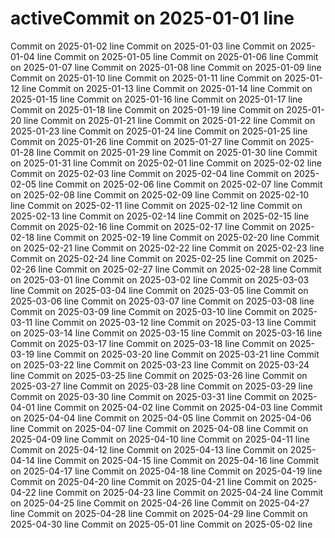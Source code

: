 # activeCommit on 2025-01-01 line
Commit on 2025-01-02 line
Commit on 2025-01-03 line
Commit on 2025-01-04 line
Commit on 2025-01-05 line
Commit on 2025-01-06 line
Commit on 2025-01-07 line
Commit on 2025-01-08 line
Commit on 2025-01-09 line
Commit on 2025-01-10 line
Commit on 2025-01-11 line
Commit on 2025-01-12 line
Commit on 2025-01-13 line
Commit on 2025-01-14 line
Commit on 2025-01-15 line
Commit on 2025-01-16 line
Commit on 2025-01-17 line
Commit on 2025-01-18 line
Commit on 2025-01-19 line
Commit on 2025-01-20 line
Commit on 2025-01-21 line
Commit on 2025-01-22 line
Commit on 2025-01-23 line
Commit on 2025-01-24 line
Commit on 2025-01-25 line
Commit on 2025-01-26 line
Commit on 2025-01-27 line
Commit on 2025-01-28 line
Commit on 2025-01-29 line
Commit on 2025-01-30 line
Commit on 2025-01-31 line
Commit on 2025-02-01 line
Commit on 2025-02-02 line
Commit on 2025-02-03 line
Commit on 2025-02-04 line
Commit on 2025-02-05 line
Commit on 2025-02-06 line
Commit on 2025-02-07 line
Commit on 2025-02-08 line
Commit on 2025-02-09 line
Commit on 2025-02-10 line
Commit on 2025-02-11 line
Commit on 2025-02-12 line
Commit on 2025-02-13 line
Commit on 2025-02-14 line
Commit on 2025-02-15 line
Commit on 2025-02-16 line
Commit on 2025-02-17 line
Commit on 2025-02-18 line
Commit on 2025-02-19 line
Commit on 2025-02-20 line
Commit on 2025-02-21 line
Commit on 2025-02-22 line
Commit on 2025-02-23 line
Commit on 2025-02-24 line
Commit on 2025-02-25 line
Commit on 2025-02-26 line
Commit on 2025-02-27 line
Commit on 2025-02-28 line
Commit on 2025-03-01 line
Commit on 2025-03-02 line
Commit on 2025-03-03 line
Commit on 2025-03-04 line
Commit on 2025-03-05 line
Commit on 2025-03-06 line
Commit on 2025-03-07 line
Commit on 2025-03-08 line
Commit on 2025-03-09 line
Commit on 2025-03-10 line
Commit on 2025-03-11 line
Commit on 2025-03-12 line
Commit on 2025-03-13 line
Commit on 2025-03-14 line
Commit on 2025-03-15 line
Commit on 2025-03-16 line
Commit on 2025-03-17 line
Commit on 2025-03-18 line
Commit on 2025-03-19 line
Commit on 2025-03-20 line
Commit on 2025-03-21 line
Commit on 2025-03-22 line
Commit on 2025-03-23 line
Commit on 2025-03-24 line
Commit on 2025-03-25 line
Commit on 2025-03-26 line
Commit on 2025-03-27 line
Commit on 2025-03-28 line
Commit on 2025-03-29 line
Commit on 2025-03-30 line
Commit on 2025-03-31 line
Commit on 2025-04-01 line
Commit on 2025-04-02 line
Commit on 2025-04-03 line
Commit on 2025-04-04 line
Commit on 2025-04-05 line
Commit on 2025-04-06 line
Commit on 2025-04-07 line
Commit on 2025-04-08 line
Commit on 2025-04-09 line
Commit on 2025-04-10 line
Commit on 2025-04-11 line
Commit on 2025-04-12 line
Commit on 2025-04-13 line
Commit on 2025-04-14 line
Commit on 2025-04-15 line
Commit on 2025-04-16 line
Commit on 2025-04-17 line
Commit on 2025-04-18 line
Commit on 2025-04-19 line
Commit on 2025-04-20 line
Commit on 2025-04-21 line
Commit on 2025-04-22 line
Commit on 2025-04-23 line
Commit on 2025-04-24 line
Commit on 2025-04-25 line
Commit on 2025-04-26 line
Commit on 2025-04-27 line
Commit on 2025-04-28 line
Commit on 2025-04-29 line
Commit on 2025-04-30 line
Commit on 2025-05-01 line
Commit on 2025-05-02 line
